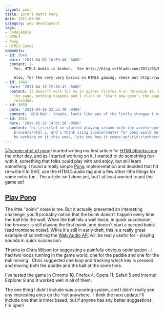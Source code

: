 ```yaml
---
layout: post
title: 1970's Retro Pong
date: 2011-04-06
category: web development
tags:
- CodeSample
- HTML5
- Pong
- HTML5 Games
comments:
- id: 3046
  date: '2011-04-07 10:59:48 -0400'
  content: |-
    Yes, HTML5 Audio is broken.  See http://blog.sethladd.com/2011/03/html5-audio-needs-your-help.html

    Also, for the very very basics on HTML5 gaming, check out http://www.html5rocks.com/tutorials/canvas/notearsgame/
- id: 3049
  date: '2011-04-10 22:18:41 -0400'
  content: It doesn't work for me in either Firefox 4 or Chromium 10. When I visit
    the page, nothing happens and I click on "Start new game", the page simply gets
    reloaded.
- id: 3050
  date: '2011-04-10 22:52:49 -0400'
  content: '@Cd-MaN - thanks, looks like one of the little changes I made broke something.'
- id: 4814
  date: '2012-02-18 14:01:28 -0500'
  content: "hi,\r\n\r\nI ve started playing around with the accelerometer on the mobile
    browsers/html 5, and I think using accelerometer for pong would be cool. I will
    be working on it this week, lets see how it comes up!\r\n\r\ncheers\r\nAnshu Prateek"
---
```

[![screen shot of pong](/assets/pong-300x225.png "Pong")](/assets/pong.png)I started writing my first article for [HTML5Rocks.com](http://html5rocks.com) the other day, and as I started working on it, I wanted to do something fun with it, something that folks could play with and enjoy, but still learn something.  I found a really simple [Pong](http://en.wikipedia.org/wiki/Pong) implementation and decided that I'd re-write it in SVG, use the HTML5 audio tag and a few other little things for some extra fun.  The article isn't done yet, but I at least wanted to put the game up!

## [Play Pong](http://petelepage.com/scratch/pong/)

The little "boink" noise is me.  But it actually presented an interesting challenge, you'll probably notice that the boink doesn't happen every time the ball hits the wall.  When the ball hits a wall twice, in quick succession, the browser is still playing the first boink, and doesn't start a second boink [sad trombone noise].  While it's still in early draft, this is a really great example of something the [Web Audio API](http://chromium.googlecode.com/svn/trunk/samples/audio/specification/specification.html) will be really useful for - playing sounds in quick succession.

Thanks to [Chris Wilson](http://twitter.com/cwilso) for suggesting a painfully obvious optimization - I had two loops running in the game world, one for the paddle and one for the ball moving.  Chris suggested one loop and tracking which key is pressed and moving both the paddle and the ball at the same time.

I've tested the game in Chrome 10, Firefox 4, Opera 11, Safari 5 and Internet Explorer 9 and it worked well in all of them.

The one thing I didn't include was a scoring system, and I didn't really see any interesting ones on the 'net anywhere.  I think the next update I'll include one that is timer based, but if anyone has any better suggestions, I'm open!
